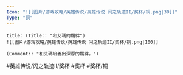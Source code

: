 ```yaml
---
Icon: "![[图片/游戏攻略/英雄传说/英雄传说 闪之轨迹II/奖杯/铜.png|30]]"
Type: "铜"
---
```

```ad-ed-sen-2-bronze
title: (Title:: "和艾瑪的羈絆")
![[图片/游戏攻略/英雄传说/英雄传说 闪之轨迹II/奖杯/铜.png|100]]

(Comment:: "和艾瑪培養出深厚的羈絆。")
```

#英雄传说/闪之轨迹II/奖杯  #奖杯 #奖杯/铜